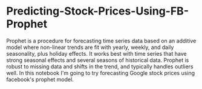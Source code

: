 # Predicting-Stock-Prices-Using-FB-Prophet
Prophet is a procedure for forecasting time series data based on an additive model where non-linear trends are fit with yearly, weekly, and daily seasonality, plus holiday effects. It works best with time series that have strong seasonal effects and several seasons of historical data. Prophet is robust to missing data and shifts in the trend, and typically handles outliers well. In this notebook I'm going to try forecasting Google stock prices using facebook's prophet model.
